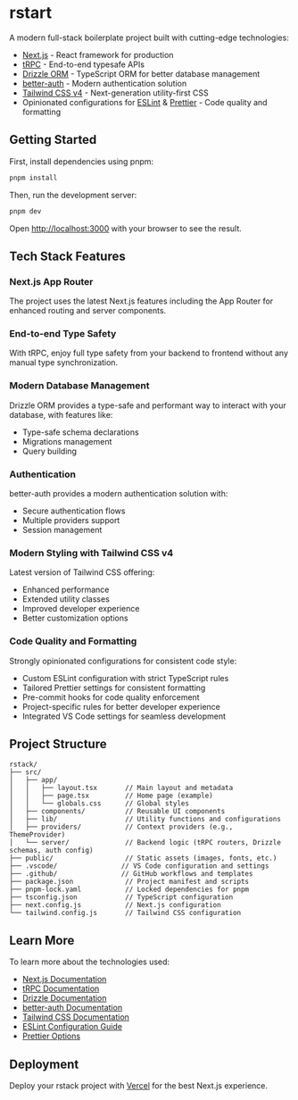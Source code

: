 # rstart

A modern full-stack boilerplate project built with cutting-edge technologies:

- [Next.js](https://nextjs.org) - React framework for production
- [tRPC](https://trpc.io) - End-to-end typesafe APIs
- [Drizzle ORM](https://orm.drizzle.team) - TypeScript ORM for better database management
- [better-auth](https://better-auth.dev) - Modern authentication solution
- [Tailwind CSS v4](https://tailwindcss.com) - Next-generation utility-first CSS
- Opinionated configurations for [ESLint](https://eslint.org) & [Prettier](https://prettier.io) - Code quality and formatting

## Getting Started

First, install dependencies using pnpm:

```bash
pnpm install
```

Then, run the development server:

```bash
pnpm dev
```

Open [http://localhost:3000](http://localhost:3000) with your browser to see the result.

## Tech Stack Features

### Next.js App Router
The project uses the latest Next.js features including the App Router for enhanced routing and server components.

### End-to-end Type Safety
With tRPC, enjoy full type safety from your backend to frontend without any manual type synchronization.

### Modern Database Management
Drizzle ORM provides a type-safe and performant way to interact with your database, with features like:
- Type-safe schema declarations
- Migrations management
- Query building

### Authentication
better-auth provides a modern authentication solution with:
- Secure authentication flows
- Multiple providers support
- Session management

### Modern Styling with Tailwind CSS v4
Latest version of Tailwind CSS offering:
- Enhanced performance
- Extended utility classes
- Improved developer experience
- Better customization options

### Code Quality and Formatting
Strongly opinionated configurations for consistent code style:
- Custom ESLint configuration with strict TypeScript rules
- Tailored Prettier settings for consistent formatting
- Pre-commit hooks for code quality enforcement
- Project-specific rules for better developer experience
- Integrated VS Code settings for seamless development

## Project Structure

```plaintext
rstack/
├── src/
│   ├── app/
│   │   ├── layout.tsx       // Main layout and metadata
│   │   ├── page.tsx         // Home page (example)
│   │   └── globals.css      // Global styles
│   ├── components/          // Reusable UI components
│   ├── lib/                 // Utility functions and configurations
│   ├── providers/           // Context providers (e.g., ThemeProvider)
│   └── server/              // Backend logic (tRPC routers, Drizzle schemas, auth config)
├── public/                  // Static assets (images, fonts, etc.)
├── .vscode/                // VS Code configuration and settings
├── .github/                // GitHub workflows and templates
├── package.json             // Project manifest and scripts
├── pnpm-lock.yaml           // Locked dependencies for pnpm
├── tsconfig.json            // TypeScript configuration
├── next.config.js           // Next.js configuration
└── tailwind.config.js       // Tailwind CSS configuration
```

## Learn More

To learn more about the technologies used:

- [Next.js Documentation](https://nextjs.org/docs)
- [tRPC Documentation](https://trpc.io/docs)
- [Drizzle Documentation](https://orm.drizzle.team/docs/overview)
- [better-auth Documentation](https://better-auth.dev/docs)
- [Tailwind CSS Documentation](https://tailwindcss.com/docs)
- [ESLint Configuration Guide](https://eslint.org/docs/latest/use/configure)
- [Prettier Options](https://prettier.io/docs/en/options.html)

## Deployment

Deploy your rstack project with [Vercel](https://vercel.com) for the best Next.js experience.

